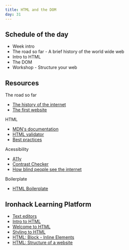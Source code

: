 ```yaml
---
title: HTML and the DOM
day: 31
---
```



Schedule of the day
----------

- Week intro
- The road so far - A brief history of the world wide web
- Intro to HTML
- The DOM
- Workshop - Structure your web

Resources
----------

The road so far
  - [The history of the internet](https://sciencenode.org/feature/a-brief-history-of-the-internet-2018.php)
  - [The first website](http://info.cern.ch/)

HTML
- [MDN's documentation](https://developer.mozilla.org/en-US/docs/Web/HTML)
- [HTML validator](https://validator.w3.org)
- [Best practices](https://www.themelocation.com/best-html5-practices/)

Acessibility
- [A11y](https://a11yproject.com/)
- [Contrast Checker](https://contrastchecker.com/)
- [How blind people see the internet](https://gizmodo.com/5620079/giz-explains-how-blind-people-see-the-internet)


Boilerplate
- [HTML Boilerplate](https://github.com/raphamontenegro/uxui-codeweek/blob/master/boiler-plates/index.html)


Ironhack Learning Platform
----------

- [Text editors](http://learn.ironhack.com/#/learning_unit/3462)
- [Intro to HTML](http://learn.ironhack.com/#/learning_unit/3463)
- [Welcome to HTML](http://learn.ironhack.com/#/learning_unit/3464)
- [Styling to HTML](http://learn.ironhack.com/#/learning_unit/3467)
- [HTML: Block - Inline Elements](http://learn.ironhack.com/#/learning_unit/3469)
- [HTML: Structure of a website](http://learn.ironhack.com/#/learning_unit/3470)
